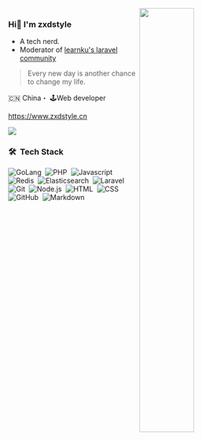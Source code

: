 <img align="right" width="47%" src="https://github-readme-stats.vercel.app/api/top-langs/?username=zxdstyle&theme=radical&layout=compact&langs_count=8&hide=stylus,css,Less,HTML" />

### Hi👋 I'm zxdstyle

- A tech nerd.
- Moderator of [learnku's laravel community](https://learnku.com/users/39723)

> Every new day is another chance to change my life.

🇨🇳 China・ 🕹Web developer

https://www.zxdstyle.cn

![](https://komarev.com/ghpvc?username=zxdstyle&color=green)

### 🛠 &nbsp;Tech Stack

![GoLang](https://img.shields.io/badge/-GoLang-05122A?style=flat&logo=go)&nbsp;
![PHP](https://img.shields.io/badge/-PHP-05122A?style=flat&logo=php)&nbsp;
![Javascript](https://img.shields.io/badge/-javascript-05122A?style=flat&logo=javascript&logoColor=FFA518)&nbsp;
![Redis](https://img.shields.io/badge/-redis-05122A?style=flat&logo=redis&logoColor=A8B9CC)&nbsp;
![Elasticsearch](https://img.shields.io/badge/-elasticsearch-05122A?style=flat&logo=elasticsearch&logoColor=00599C)&nbsp;
![Laravel](https://img.shields.io/badge/-Laravel-05122A?style=flat&logo=laravel&logoColor=276DC3)\
![Git](https://img.shields.io/badge/-Git-05122A?style=flat&logo=git)&nbsp;
![Node.js](https://img.shields.io/badge/-Node.js-05122A?style=flat&logo=node.js)&nbsp;
![HTML](https://img.shields.io/badge/-HTML-05122A?style=flat&logo=HTML5)&nbsp;
![CSS](https://img.shields.io/badge/-CSS-05122A?style=flat&logo=CSS3&logoColor=1572B6)&nbsp;
![GitHub](https://img.shields.io/badge/-GitHub-05122A?style=flat&logo=github)&nbsp;
![Markdown](https://img.shields.io/badge/-Markdown-05122A?style=flat&logo=markdown)
